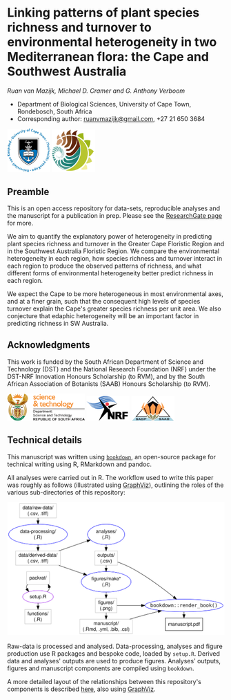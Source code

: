 # Linking patterns of plant species richness and turnover to environmental heterogeneity in two Mediterranean flora: the Cape and Southwest Australia

*Ruan van Mazijk, Michael D. Cramer and G. Anthony Verboom*

- Department of Biological Sciences, University of Cape Town, Rondebosch, South Africa
- Corresponding author: ruanvmazijk@gmail.com, +27 21 650 3684

<p>
  <img src="logos/UCT-logo.png" width=100/>
  <img src="logos/BIO-logo.png" width=100/>
</p>

## Preamble

This is an open access repository for data-sets, reproducible analyses and the manuscript for a publication in prep. Please see the [ResearchGate page](https://www.researchgate.net/project/Plant-species-richness-turnover-environmental-heterogeneity-in-the-Cape-and-SW-Australia) for more.

We aim to quantify the explanatory power of heterogeneity in predicting plant species richness and turnover in the Greater Cape Floristic Region and in the Southwest Australia Floristic Region. We compare the environmental heterogeneity in each region, how species richness and turnover interact in each region to produce the observed patterns of richness, and what different forms of environmental heterogeneity better predict richness in each region.

We expect the Cape to be more heterogeneous in most environmental axes, and at a finer grain, such that the consequent high levels of species turnover explain the Cape's greater species richness per unit area. We also conjecture that edaphic heterogeneity will be an important factor in predicting richness in SW Australia.

## Acknowledgments

This work is funded by the South African Department of Science and Technology (DST) and the National Research Foundation (NRF) under the DST-NRF Innovation Honours Scholarship (to RVM), and by the South African Association of Botanists (SAAB) Honours Scholarship (to RVM).

<p>
  <img src="logos/DST-logo.png" width=180/>
  <img src="logos/NRF-logo.png" width=100/>
  <img src="logos/SAAB-logo.png" width=100/>
</p>

## Technical details

This manuscript was written using [`bookdown`](https://bookdown.org/), an open-source package for technical writing using R, RMarkdown and pandoc.

All analyses were carried out in R. The workflow used to write this paper was roughly as follows (illustrated using [GraphViz](https://www.graphviz.org/)), outlining the roles of the various sub-directories of this repository:

![](docs/repo-structure.svg)

Raw-data is processed and analysed. Data-processing, analyses and figure production use R packages and bespoke code, loaded by `setup.R`. Derived data and analyses' outputs are used to produce figures. Analyses' outputs, figures and manuscript components are compiled using `bookdown`.

A more detailed layout of the relationships between this repository's components is described [here](https://rvanmazijk.github.io/Cape-vs-SWA/docs/repo-structure-detailed.svg), also using [GraphViz](https://www.graphviz.org/).

<!--In order to reproduce the analyses and manuscript, simply run the command `make` in the command line (e.g. Bash) in this directory.-->
